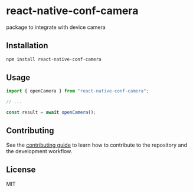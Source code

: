 # react-native-conf-camera

package to integrate with device camera

## Installation

```sh
npm install react-native-conf-camera
```

## Usage

```js
import { openCamera } from "react-native-conf-camera";

// ...

const result = await openCamera();
```

## Contributing

See the [contributing guide](CONTRIBUTING.md) to learn how to contribute to the repository and the development workflow.

## License

MIT
